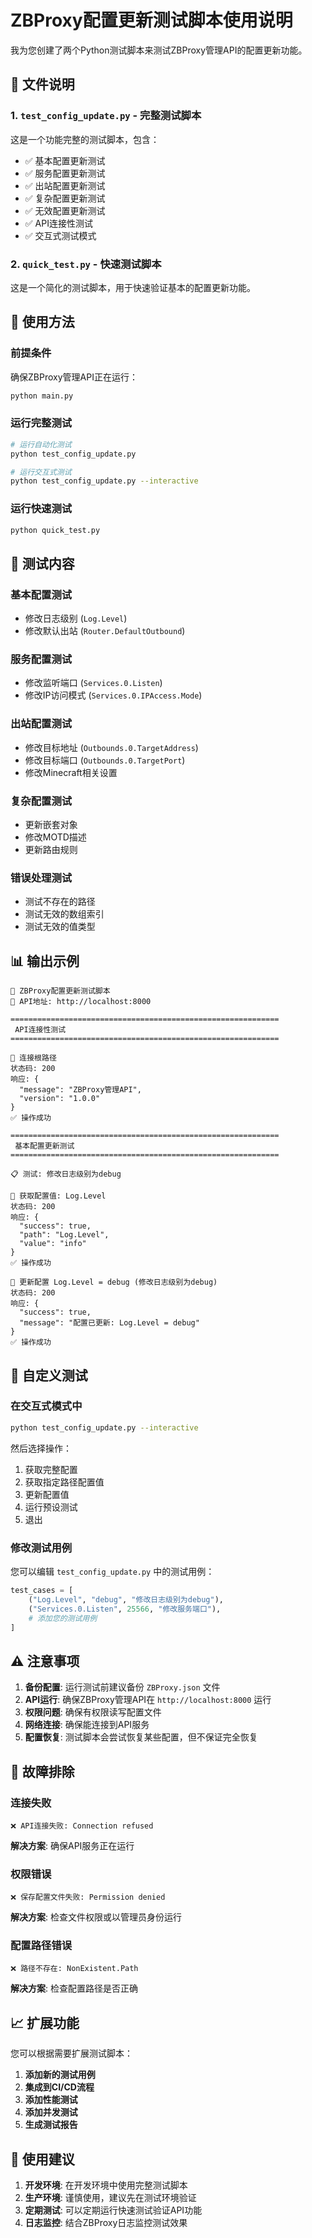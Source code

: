 # ZBProxy配置更新测试脚本使用说明

我为您创建了两个Python测试脚本来测试ZBProxy管理API的配置更新功能。

## 📁 文件说明

### 1. `test_config_update.py` - 完整测试脚本
这是一个功能完整的测试脚本，包含：
- ✅ 基本配置更新测试
- ✅ 服务配置更新测试  
- ✅ 出站配置更新测试
- ✅ 复杂配置更新测试
- ✅ 无效配置更新测试
- ✅ API连接性测试
- ✅ 交互式测试模式

### 2. `quick_test.py` - 快速测试脚本
这是一个简化的测试脚本，用于快速验证基本的配置更新功能。

## 🚀 使用方法

### 前提条件
确保ZBProxy管理API正在运行：
```bash
python main.py
```

### 运行完整测试
```bash
# 运行自动化测试
python test_config_update.py

# 运行交互式测试
python test_config_update.py --interactive
```

### 运行快速测试
```bash
python quick_test.py
```

## 🧪 测试内容

### 基本配置测试
- 修改日志级别 (`Log.Level`)
- 修改默认出站 (`Router.DefaultOutbound`)

### 服务配置测试
- 修改监听端口 (`Services.0.Listen`)
- 修改IP访问模式 (`Services.0.IPAccess.Mode`)

### 出站配置测试
- 修改目标地址 (`Outbounds.0.TargetAddress`)
- 修改目标端口 (`Outbounds.0.TargetPort`)
- 修改Minecraft相关设置

### 复杂配置测试
- 更新嵌套对象
- 修改MOTD描述
- 更新路由规则

### 错误处理测试
- 测试不存在的路径
- 测试无效的数组索引
- 测试无效的值类型

## 📊 输出示例

```
🚀 ZBProxy配置更新测试脚本
🔗 API地址: http://localhost:8000

============================================================
 API连接性测试 
============================================================

🔧 连接根路径
状态码: 200
响应: {
  "message": "ZBProxy管理API",
  "version": "1.0.0"
}
✅ 操作成功

============================================================
 基本配置更新测试 
============================================================

📋 测试: 修改日志级别为debug

🔧 获取配置值: Log.Level
状态码: 200
响应: {
  "success": true,
  "path": "Log.Level",
  "value": "info"
}
✅ 操作成功

🔧 更新配置 Log.Level = debug (修改日志级别为debug)
状态码: 200
响应: {
  "success": true,
  "message": "配置已更新: Log.Level = debug"
}
✅ 操作成功
```

## 🔧 自定义测试

### 在交互式模式中
```bash
python test_config_update.py --interactive
```

然后选择操作：
1. 获取完整配置
2. 获取指定路径配置值
3. 更新配置值
4. 运行预设测试
5. 退出

### 修改测试用例
您可以编辑 `test_config_update.py` 中的测试用例：

```python
test_cases = [
    ("Log.Level", "debug", "修改日志级别为debug"),
    ("Services.0.Listen", 25566, "修改服务端口"),
    # 添加您的测试用例
]
```

## ⚠️ 注意事项

1. **备份配置**: 运行测试前建议备份 `ZBProxy.json` 文件
2. **API运行**: 确保ZBProxy管理API在 `http://localhost:8000` 运行
3. **权限问题**: 确保有权限读写配置文件
4. **网络连接**: 确保能连接到API服务
5. **配置恢复**: 测试脚本会尝试恢复某些配置，但不保证完全恢复

## 🐛 故障排除

### 连接失败
```
❌ API连接失败: Connection refused
```
**解决方案**: 确保API服务正在运行

### 权限错误
```
❌ 保存配置文件失败: Permission denied
```
**解决方案**: 检查文件权限或以管理员身份运行

### 配置路径错误
```
❌ 路径不存在: NonExistent.Path
```
**解决方案**: 检查配置路径是否正确

## 📈 扩展功能

您可以根据需要扩展测试脚本：

1. **添加新的测试用例**
2. **集成到CI/CD流程**
3. **添加性能测试**
4. **添加并发测试**
5. **生成测试报告**

## 🤝 使用建议

1. **开发环境**: 在开发环境中使用完整测试脚本
2. **生产环境**: 谨慎使用，建议先在测试环境验证
3. **定期测试**: 可以定期运行快速测试验证API功能
4. **日志监控**: 结合ZBProxy日志监控测试效果
